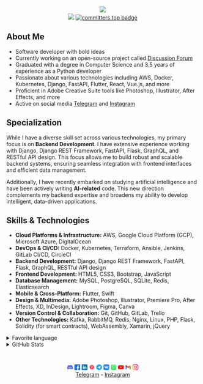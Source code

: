 <div id="header" align="center">
    <img src="https://media.giphy.com/media/M9gbBd9nbDrOTu1Mqx/giphy.gif" width="100" />
</div>
<div id="header" align="center">
    <img src="https://komarev.com/ghpvc/?username=marse11e&style=flat-square&color=yellow"/>
    <a href="https://user-badge.committers.top/kazakhstan_private/marse11e">
        <img src="https://user-badge.committers.top/kazakhstan_private/marse11e.svg" alt="committers.top badge">
    </a>
</div>


<h2>About Me</h2>
<ul>
    <li>Software developer with bold ideas</li>
    <li>Currently working on an open-source project called 
        <a href="https://github.com/marse11e/Discussion-Forum-Django">Discussion Forum</a>
    </li>
    <li>Graduated with a degree in Computer Science and 3.5 years of experience as a Python developer</li>
    <li>Passionate about various technologies including AWS, Docker, Kubernetes, Django, FastAPI, Flutter, React, Vue.js, and more</li>
    <li>Proficient in Adobe Creative Suite tools like Photoshop, Illustrator, After Effects, and more</li>
    <li>Active on social media 
        <a href="https://t.me/MarselleNaz">Telegram</a> and 
        <a href="https://instagram.com/marselle.naz">Instagram</a>
    </li>
</ul>


<h2><b>Specialization</b></h2>
<p>While I have a diverse skill set across various technologies, my primary focus is on <strong >Backend Development</strong>. I have extensive experience working with Django, Django REST Framework, FastAPI, Flask, GraphQL, and RESTful API design. This focus allows me to build robust and scalable backend systems, ensuring seamless integration with frontend interfaces and efficient data management.</p>
<p>Additionally, I have recently embarked on studying artificial intelligence and have been actively writing <strong >AI-related</strong> code. This new direction complements my backend expertise and broadens my ability to develop intelligent, data-driven applications.</p>
<h2><b>Skills & Technologies</b></h2>
<ul>
    <li><strong >Cloud Platforms & Infrastructure:</strong> AWS, Google Cloud Platform (GCP), Microsoft Azure, DigitalOcean</li>
    <li><strong >DevOps & CI/CD:</strong> Docker, Kubernetes, Terraform, Ansible, Jenkins, GitLab CI/CD, CircleCI</li>
    <li><strong >Backend Development:</strong> Django, Django REST Framework, FastAPI, Flask, GraphQL, RESTful API design</li>
    <li><strong >Frontend Development:</strong> HTML5, CSS3, Bootstrap, JavaScript</li>
    <li><strong >Database Management:</strong> MySQL, PostgreSQL, SQLite, Redis, Elasticsearch</li>
    <li><strong >Mobile & Cross-Platform:</strong> Flutter, Swift</li>
    <li><strong >Design & Multimedia:</strong> Adobe Photoshop, Illustrator, Premiere Pro, After Effects, XD, InDesign, Lightroom, Figma, Canva</li>
    <li><strong >Version Control & Collaboration:</strong> Git, GitHub, GitLab, Trello</li>
    <li><strong >Other Technologies:</strong> Kafka, RabbitMQ, Redis, Nginx, Linux, PHP, Flask, Solidity (for smart contracts), WebAssembly, Xamarin, jQuery</li>
</ul>


<details>
    <summary>Favorite language</summary>
    <div id="header" align="center">
        <img src="https://img.shields.io/badge/Python-cornflowerblue?style=for-the-badge&logo=Python&logoColor=white" alt="Python"/>
        <img src="https://img.shields.io/badge/Javascript-yellow?style=for-the-badge&logo=Javascript&logoColor=white" alt="Javascript"/>
        <br>
    <code>Software: Linux, Fedora</code>
    </div>
</details>


<details>
    <summary>GitHub Stats</summary>
    <img
        src="https://github-readme-stats.vercel.app/api?username=marse11e&theme=radical&hide_border=true&include_all_commits=false&count_private=true">
    <img src="https://github-readme-streak-stats.herokuapp.com/?user=marse11e&theme=radical&hide_border=true">
    <img src="https://github-profile-trophy.vercel.app/?username=marse11e&theme=darkhub&no-frame=true&no-bg=false&margin-w=4"
        width="950px">
</details>


<pre>

</pre>


<div id="header" align="center">
        <img width="15px" height="15px" src="./icons/discord.png" />
        <img width="15px" height="15px" src="./icons/facebook.png" />
        <img width="15px" height="15px" src="./icons/linkedin.png" />
        <img width="15px" height="15px" src="./icons/pinterst.png" />
        <img width="15px" height="15px" src="./icons/telegram.png" />
        <img width="15px" height="15px" src="./icons/vk.png" />
        <img width="15px" height="15px" src="./icons/whatsapp.png" />
        <img width="15px" height="15px" src="./icons/youtube.png" />
        <img width="15px" height="15px" src="./icons/gmail.png" />
        <img width="15px" height="15px" src="./icons/instagram.png" />
    <br>
    <a href='https://t.me/MarselleNaz'>Telegram</a> -
    <a href='https://instagram.com/marselle.naz'>Instagram</a>
</div>
